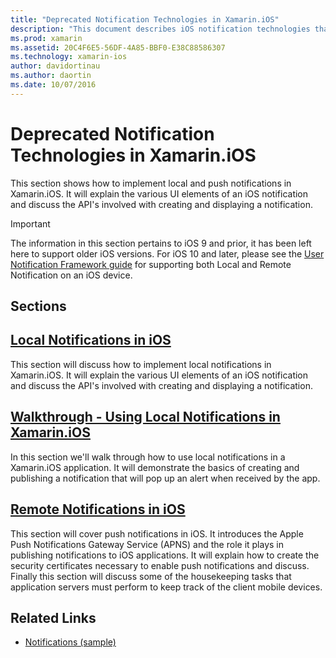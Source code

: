 ```yaml
---
title: "Deprecated Notification Technologies in Xamarin.iOS"
description: "This document describes iOS notification technologies that have been deprecated in favor of the User Notifications framework, introduced in iOS 10."
ms.prod: xamarin
ms.assetid: 20C4F6E5-56DF-4A85-BBF0-E38C88586307
ms.technology: xamarin-ios
author: davidortinau
ms.author: daortin
ms.date: 10/07/2016
---
```


# Deprecated Notification Technologies in Xamarin.iOS

This section shows how to implement local and push notifications
  in Xamarin.iOS. It will explain the various UI elements of an
  iOS notification and discuss the API's involved with creating
  and displaying a notification.

> [!IMPORTANT]
> The information in this section pertains to iOS 9 and prior, it has been left here to support older iOS versions. For iOS 10 and later, please see the [User Notification Framework guide](~/ios/platform/user-notifications/index.md) for supporting both Local and Remote Notification on an iOS device.

## Sections

<a name="Local Notifications In iOS"></a>

## [Local Notifications in iOS](local-notifications-in-ios.md)

This section will discuss how to implement local notifications in Xamarin.iOS. It will
    explain the various
    UI elements of an iOS notification and discuss the API's involved with creating and displaying a notification.

<a name="Local Notifications Walkthrough"></a>

## [Walkthrough - Using Local Notifications in Xamarin.iOS](local-notifications-in-ios-walkthrough.md)

In this section we'll walk through how to use local notifications in a
    Xamarin.iOS application. It will
    demonstrate the basics of creating and publishing a notification that will pop
    up an alert when received by the app.

<a name="Remote Notifications In iOS"></a>

## [Remote Notifications in iOS](remote-notifications-in-ios.md)

This section will cover push notifications in iOS. It introduces the Apple Push
    Notifications Gateway Service (APNS) and the role it plays in publishing notifications to iOS applications. It will explain how to create the security certificates
    necessary to enable push notifications and discuss. Finally this section will discuss some of the housekeeping tasks that application servers must perform to keep track of the client mobile devices.

## Related Links

- [Notifications (sample)](/samples/xamarin/ios-samples/notifications)